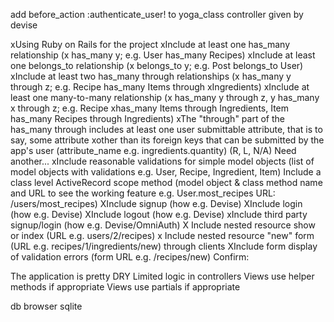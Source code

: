 add before_action :authenticate_user! to yoga_class controller given by devise

xUsing Ruby on Rails for the project
xInclude at least one has_many relationship (x has_many y; e.g. User has_many Recipes)
xInclude at least one belongs_to relationship (x belongs_to y; e.g. Post belongs_to User)
xInclude at least two has_many through relationships (x has_many y through z; e.g. Recipe has_many Items through xIngredients)
xInclude at least one many-to-many relationship (x has_many y through z, y has_many x through z; e.g. Recipe xhas_many Items through Ingredients, Item has_many Recipes through Ingredients)
xThe "through" part of the has_many through includes at least one user submittable attribute, that is to say, some attribute xother than its foreign keys that can be submitted by the app's user (attribute_name e.g. ingredients.quantity) (R, L, N/A) Need another...
xInclude reasonable validations for simple model objects (list of model objects with validations e.g. User, Recipe, Ingredient, Item)
Include a class level ActiveRecord scope method (model object & class method name and URL to see the working feature e.g. User.most_recipes URL: /users/most_recipes)
 XInclude signup (how e.g. Devise)
 XInclude login (how e.g. Devise)
 XInclude logout (how e.g. Devise)
 xInclude third party signup/login (how e.g. Devise/OmniAuth)
X Include nested resource show or index (URL e.g. users/2/recipes)
x Include nested resource "new" form (URL e.g. recipes/1/ingredients/new) through clients
XInclude form display of validation errors (form URL e.g. /recipes/new)
Confirm:

The application is pretty DRY
Limited logic in controllers
Views use helper methods if appropriate
Views use partials if appropriate

db browser sqlite
